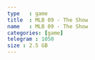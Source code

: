 ```yaml
---
type   : game
title  : MLB 09 - The Show
name   : MLB 09 - The Show
categories: [game]
telegram : 1050
size : 2.5 GB
---
```



